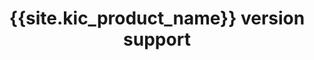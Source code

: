 ---
title: "{{site.kic_product_name}} version support"
content_type: policy
layout: reference

products:
  - gateway

breadcrumbs:
  - /kic/

description: |
  The {{site.kic_product_name}} version support policy outlines the {{site.kic_product_name}} versioning scheme and version lifecycle, from release to sunset support.

related_resources:
  - text: "{{site.base_gateway}} version support"
    url: /gateway/version-support-policy/
---